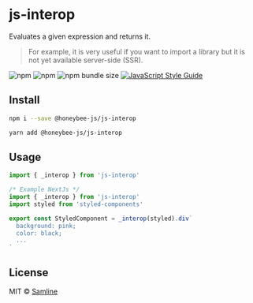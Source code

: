 # js-interop

Evaluates a given expression and returns it.

> For example, it is very useful if you want to import a library but it is not yet available server-side (SSR).

![npm](https://img.shields.io/npm/v/@honeybee-js/js-interop?style=flat-square)
![npm](https://img.shields.io/npm/dt/js-interop?style=flat-square)
![npm bundle size](https://img.shields.io/bundlephobia/min/@honeybee-js/js-interop?style=flat-square)
[![JavaScript Style Guide](https://img.shields.io/badge/code_style-standard-brightgreen.svg?style=flat-square)](https://standardjs.com)

## Install

```bash
npm i --save @honeybee-js/js-interop
```

```bash
yarn add @honeybee-js/js-interop
```

## Usage

```jsx
import { _interop } from 'js-interop'
```

```jsx
/* Example NextJs */
import { _interop } from 'js-interop'
import styled from 'styled-components'

export const StyledComponent = _interop(styled).div`
  background: pink;
  color: black;
  ...
`

```

## License

MIT © [Samline](https://github.com/samline)
